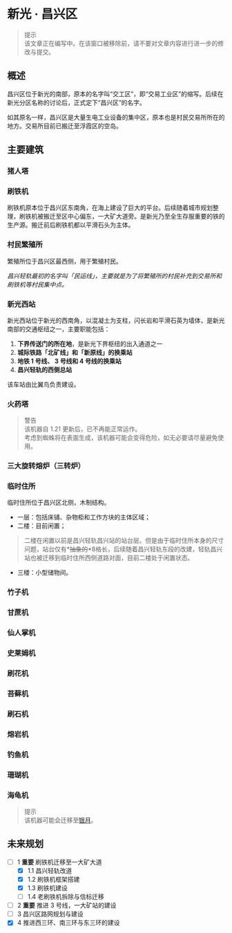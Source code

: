 # 新光 · 昌兴区

> 提示  
  该文章正在编写中。在该窗口被移除前，请不要对文章内容进行进一步的修改与提交。

## 概述

昌兴区位于新光的南部，原本的名字叫“交工区”，即“交易工业区”的缩写。后续在新光分区名称的讨论后，正式定下“昌兴区”的名字。

如其原名一样，昌兴区是大量生电工业设备的集中区，原本也是村民交易所所在的地方。交易所目前已搬迁至浮霞区的空岛。

## 主要建筑

### 猪人塔

### 刷铁机

刷铁机原本位于昌兴区东南角，在海上建设了巨大的平台。后续随着城市规划整理，刷铁机被搬迁至区中心偏东，一大矿大道旁。是新光乃至全生存服重要的铁的生产源。搬迁前后刷铁机都以平滑石头为主体。

### 村民繁殖所

繁殖所位于昌兴区最西侧，用于繁殖村民。

*昌兴轻轨最初的名字叫「民运线」，主要就是为了将繁殖所的村民补充到交易所和刷铁机等村民集中点。*

### 新光西站

新光西站位于新光的西南角，以混凝土为支柱，闪长岩和平滑石英为墙体，是新光南部的交通枢纽之一，主要职能包括：

1. **下界传送门的所在地**，是新光下界枢纽的出入通道之一
2. **城际铁路「北矿线」和「新原线」的换乘站**
3. **地铁 1 号线、 3 号线和 4 号线的换乘站**
4. **昌兴轻轨的西侧总站**

该车站由比翼鸟负责建设。


### 火药塔

> 警告  
  该机器自 1.21 更新后，已不再能正常运作。  
  考虑到蜘蛛将在表面生成，该机器可能会变得危险，如无必要请尽量避免使用。

### 三大旋转熔炉（三转炉）

### 临时住所

临时住所位于昌兴区北侧，木制结构。

- 一层：包括床铺、杂物柜和工作方块的主体区域；
- 二楼：目前闲置；
  
> 二楼在闲置以前是昌兴轻轨昌兴站的站台层。但是由于临时住所本身的尺寸问题，站台仅有*~~抽象的~~*8格长，后续随着昌兴轻轨东段的改建，轻轨昌兴站也被迁移到临时住所西侧道路对面，目前二楼处于闲置状态。

- 三楼：小型储物间。

### 竹子机

### 甘蔗机

### 仙人掌机

### 史莱姆机

### 刷花机

### 苔藓机

### 刷石机

### 熔岩机

### 钓鱼机

### 珊瑚机

### 海龟机

> 提示  
  该机器可能会迁移至[银月](../northern_area.md)。

## 未来规划

- [ ] 1 **重要** 刷铁机迁移至一大矿大道
  - [x] 1.1 昌兴轻轨改道
  - [x] 1.2 刷铁机框架搭建
  - [x] 1.3 刷铁机建设
  - [ ] 1.4 老刷铁机拆除与信标迁移
- [ ] 2 **重要** 推进 3 号线，一大矿站的建设
- [ ] 3 昌兴区路网规划与建设
- [x] 4 推进西三环、南三环与东三环的建设
